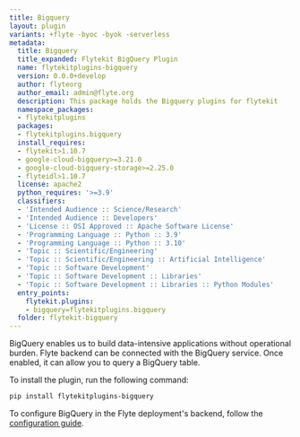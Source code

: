 ```yaml
---
title: Bigquery
layout: plugin
variants: +flyte -byoc -byok -serverless
metadata:
  title: Bigquery
  title_expanded: Flytekit BigQuery Plugin
  name: flytekitplugins-bigquery
  version: 0.0.0+develop
  author: flyteorg
  author_email: admin@flyte.org
  description: This package holds the Bigquery plugins for flytekit
  namespace_packages:
  - flytekitplugins
  packages:
  - flytekitplugins.bigquery
  install_requires:
  - flytekit>1.10.7
  - google-cloud-bigquery>=3.21.0
  - google-cloud-bigquery-storage>=2.25.0
  - flyteidl>1.10.7
  license: apache2
  python_requires: '>=3.9'
  classifiers:
  - 'Intended Audience :: Science/Research'
  - 'Intended Audience :: Developers'
  - 'License :: OSI Approved :: Apache Software License'
  - 'Programming Language :: Python :: 3.9'
  - 'Programming Language :: Python :: 3.10'
  - 'Topic :: Scientific/Engineering'
  - 'Topic :: Scientific/Engineering :: Artificial Intelligence'
  - 'Topic :: Software Development'
  - 'Topic :: Software Development :: Libraries'
  - 'Topic :: Software Development :: Libraries :: Python Modules'
  entry_points:
    flytekit.plugins:
    - bigquery=flytekitplugins.bigquery
  folder: flytekit-bigquery
---
```



BigQuery enables us to build data-intensive applications without operational burden. Flyte backend can be connected with the BigQuery service. Once enabled, it can allow you to query a BigQuery table.

To install the plugin, run the following command:

```bash
pip install flytekitplugins-bigquery
```

To configure BigQuery in the Flyte deployment's backend, follow the [configuration guide](https://docs.flyte.org/en/latest/deployment/plugin_setup/gcp/bigquery.html#deployment-plugin-setup-gcp-bigquery).
